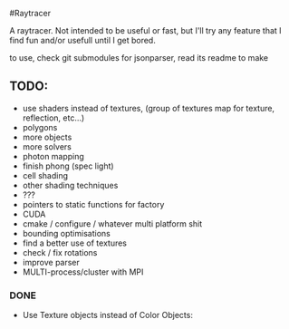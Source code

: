 #Raytracer

A raytracer.
Not intended to be useful or fast, but I'll try any feature that I find fun
and/or usefull until I get bored.

to use, check git submodules for jsonparser, read its readme to make


## TODO:
* use shaders instead of textures, (group of textures map for texture, reflection, etc...)
* polygons
* more objects
* more solvers
* photon mapping
* finish phong (spec light)
* cell shading
* other shading techniques
* ???
* pointers to static functions for factory
* CUDA
* cmake / configure / whatever multi platform shit
* bounding optimisations
* find a better use of textures
* check / fix rotations
* improve parser
* MULTI-process/cluster with MPI

### DONE
* Use Texture objects instead of Color Objects:
